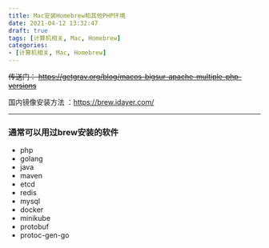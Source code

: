 ```yaml
---
title: Mac安装Homebrew和其他PHP环境
date: 2021-04-12 13:32:47
draft: true
tags: [计算机相关, Mac, Homebrew]
categories:
- [计算机相关, Mac, Homebrew]
---
```


 ~~传送门： https://getgrav.org/blog/macos-bigsur-apache-multiple-php-versions~~
 
 国内镜像安装方法 ：https://brew.idayer.com/


---

### 通常可以用过brew安装的软件


- php
- golang
- java
- maven
- etcd
- redis
- mysql
- docker
- minikube
- protobuf
- protoc-gen-go









  

